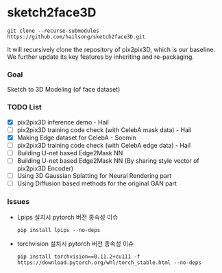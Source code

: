 # sketch2face3D

```
git clone --recurse-submodules https://github.com/hailsong/sketch2face3D.git
```
It will recursively clone the repository of pix2pix3D, which is our baseline.
We further update its key features by inheriting and re-packaging.

### Goal
Sketch to 3D Modeling (of face dataset)

### TODO List
- [x] pix2pix3D inference demo - Hail
- [ ] pix2pix3D training code check (with CelebA mask data) - Hail
- [x] Making Edge dataset for CelebA - Soomin
- [ ] pix2pix3D training code check (with CelebA edge data) - Hail
- [ ] Building U-net based Edge2Mask NN
- [ ] Building U-net based Edge2Mask NN (By sharing style vector of pix2pix3D Encoder)
- [ ] Using 3D Gaussian Splatting for Neural Rendering part
- [ ] Using Diffusion based methods for the original GAN part

### Issues
- Lpips 설치시 pytorch 버전 종속성 이슈

    ```
    pip install lpips --no-deps
    ```

- torchvision 설치시 pytorch 버전 종속성 이슈
    ```
    pip install torchvision==0.11.2+cu111 -f https://download.pytorch.org/whl/torch_stable.html --no-deps
    ```
